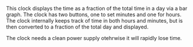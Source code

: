 This clock displays the time as a fraction of the total time in a day via a bar graph.
The clock has two buttons, one to set minutes and one for hours. The clock internally keeps track of time in both hours and minutes, but is then converted to a fraction of the total day and displayed. 

The clock needs a clean power supply otehrwise it will rapidly lose time. 
